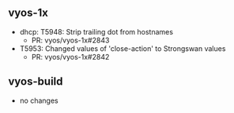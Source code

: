 ## vyos-1x
- dhcp: T5948: Strip trailing dot from hostnames
   - PR: vyos/vyos-1x#2843
- T5953: Changed values of 'close-action' to Strongswan values
   - PR: vyos/vyos-1x#2842


## vyos-build
- no changes
